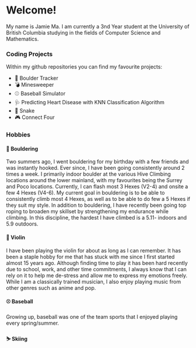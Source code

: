# Welcome!

My name is Jamie Ma. I am currently a 3nd Year student at the University of British Columbia studying in the fields of Computer Science and Mathematics.

### Coding Projects

Within my github repositories you can find my favourite projects:
- 🧗 Boulder Tracker
- 💣 Minesweeper
- ⚾ Baseball Simulator
- 🩺 Predicting Heart Disease with KNN Classification Algorithm
- 🐍 Snake
- 🎮 Connect Four
<!-- - 🐶 AnimalShowcase -->
<!-- - 📄 MyWebPage -->

### Hobbies

#### 🧗 Bouldering

Two summers ago, I went bouldering for my birthday with a few friends and was instantly hooked. Ever since, I have been going consistently around 2 times a week. I primarily indoor boulder at the various Hive Climbing locations around the lower mainland, with my favourites being the Surrey and Poco locations. Currently, I can flash most 3 Hexes (V2-4) and onsite a few 4 Hexes (V4-6). My current goal in bouldering is to be able to consistently climb most 4 Hexes, as well as to be able to do few a 5 Hexes if they suit my style. In addition to bouldering, I have recently been going top roping to broaden my skillset by strengthening my endurance while climbing. In this discipline, the hardest I have climbed is a 5.11- indoors and 5.9 outdoors.

#### 🎻 Violin

I have been playing the violin for about as long as I can remember. It has been a staple hobby for me that has stuck with me since I first started almost 15 years ago. Although finding time to play it has been hard recently due to school, work, and other time commitments, I always know that I can rely on it to help me de-stress and allow me to express my emotions freely. While I am a classically trained musician, I also enjoy playing music from other genres such as anime and pop.

#### ⚾ Baseball

Growing up, baseball was one of the team sports that I enjoyed playing every spring/summer.

#### ⛷️ Skiing








<!-- **jamiema1/jamiema1** is a ✨ _special_ ✨ repository because its `README.md` (this file) appears on your GitHub profile. -->
